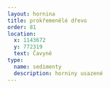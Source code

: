 ```yaml
---
layout: hornina
title: prokřemenělé dřevo
order: 81
location:
  x: 1143672
  y: 772319
  text: Čavyně
type:
  name: sedimenty
  description: horniny usazené
---
```


